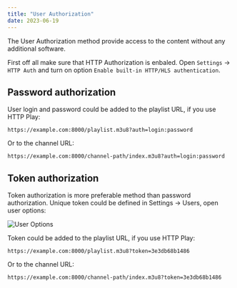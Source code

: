 ```yaml
---
title: "User Authorization"
date: 2023-06-19
---
```


The User Authorization method provide access to the content without any additional software.

First off all make sure that HTTP Authorization is enbaled. Open `Settings` -> `HTTP Auth` and turn on option `Enable built-in HTTP/HLS authentication`.

## Password authorization

User login and password could be added to the playlist URL, if you use HTTP Play:

```
https://example.com:8000/playlist.m3u8?auth=login:password
```

Or to the channel URL:

```
https://example.com:8000/channel-path/index.m3u8?auth=login:password
```

## Token authorization

Token authorization is more preferable method than password authorization. Unique token could be defined in Settings -> Users, open user options:

![User Options](https://cdn.cesbo.com/help/astra/delivery/http-hls/auth/user.png)

Token could be added to the playlist URL, if you use HTTP Play:

```
https://example.com:8000/playlist.m3u8?token=3e3db68b1486
```

Or to the channel URL:

```
https://example.com:8000/channel-path/index.m3u8?token=3e3db68b1486
```
